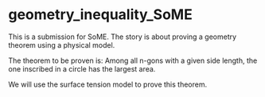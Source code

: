 # geometry_inequality_SoME
This is a submission for SoME. The story is about proving a geometry theorem using a physical model. 

The theorem to be proven is: Among all n-gons with a given side length, the one inscribed in a circle has the largest area.

We will use the surface tension model to prove this theorem. 

